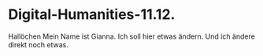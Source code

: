 # Digital-Humanities-11.12.
Hallöchen
Mein Name ist Gianna.
Ich soll hier etwas ändern.
Und ich ändere direkt noch etwas.
